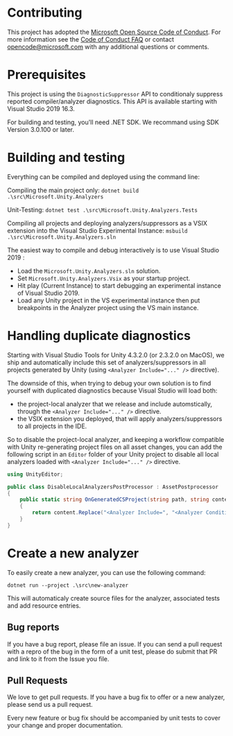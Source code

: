 # Contributing

This project has adopted the [Microsoft Open Source Code of
Conduct](https://opensource.microsoft.com/codeofconduct/).
For more information see the [Code of Conduct
FAQ](https://opensource.microsoft.com/codeofconduct/faq/) or
contact [opencode@microsoft.com](mailto:opencode@microsoft.com)
with any additional questions or comments.

# Prerequisites

This project is using the `DiagnosticSuppressor` API to conditionaly suppress reported compiler/analyzer diagnostics. This API is available starting with Visual Studio 2019 16.3.

For building and testing, you'll need .NET SDK. We recommand using SDK Version 3.0.100 or later.

# Building and testing

Everything can be compiled and deployed using the command line:

Compiling the main project only:
`dotnet build .\src\Microsoft.Unity.Analyzers`

Unit-Testing:
`dotnet test .\src\Microsoft.Unity.Analyzers.Tests`

Compiling all projects and deploying analyzers/suppressors as a VSIX extension into the Visual Studio Experimental Instance:
`msbuild .\src\Microsoft.Unity.Analyzers.sln`

The easiest way to compile and debug interactively is to use Visual Studio 2019 :
- Load the `Microsoft.Unity.Analyzers.sln` solution.
- Set `Microsoft.Unity.Analyzers.Vsix` as your startup project.
- Hit play (Current Instance) to start debugging an experimental instance of Visual Studio 2019.
- Load any Unity project in the VS experimental instance then put breakpoints in the Analyzer project using the VS main instance.

# Handling duplicate diagnostics 

Starting with Visual Studio Tools for Unity 4.3.2.0 (or 2.3.2.0 on MacOS), we ship and automatically include this set of analyzers/suppressors in all projects generated by Unity (using `<Analyzer Include="..." />` directive).

The downside of this, when trying to debug your own solution is to find yourself with duplicated diagnostics because Visual Studio will load both:
- the project-local analyzer that we release and include automstically, through the `<Analyzer Include="..." />` directive. 
- the VSIX extension you deployed, that will apply analyzers/suppressors to all projects in the IDE.

So to disable the project-local analyzer, and keeping a workflow compatible with Unity re-generating project files on all asset changes, you can add the following script in an `Editor` folder of your Unity project to disable all local analyzers loaded with `<Analyzer Include="..." />` directive.

```csharp
using UnityEditor;

public class DisableLocalAnalyzersPostProcessor : AssetPostprocessor
{
	public static string OnGeneratedCSProject(string path, string content)
	{
		return content.Replace("<Analyzer Include=", "<Analyzer Condition=\"false\" Include=");
	}
}
```

# Create a new analyzer 

To easily create a new analyzer, you can use the following command:

`dotnet run --project .\src\new-analyzer`

This will automaticaly create source files for the analyzer, associated tests and add resource entries.

## Bug reports

If you have a bug report, please file an issue. 
If you can send a pull request with a repro of the bug in the form of a unit test, please do submit that PR
and link to it from the Issue you file.

## Pull Requests

We love to get pull requests. If you have a bug fix to offer or a new analyzer, please send us a pull request.

Every new feature or bug fix should be accompanied by unit tests to cover your change and proper documentation.
